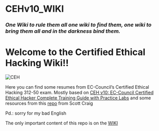 # CEHv10_WIKI

### *One Wiki to rule them all one wiki to find them, one wiki to bring them all and in the darkness bind them.*

# Welcome to the **Certified Ethical Hacking Wiki**!!

![CEH](https://encrypted-tbn0.gstatic.com/images?q=tbn%3AANd9GcSYRwpxNVlrDwzk96RJE0T17mE4rvY28mxpUg&usqp=CAU)

Here you can find some resumes from EC-Council’s Certified Ethical Hacking 312-50 exam. Mostly based on [CEH v10: EC-Council Certified Ethical
Hacker Complete Training Guide with Practice Labs](https://www.amazon.es/CEH-v10-EC-Council-Certified-Questions/dp/172379841X) and some resources from this [repo](https://github.com/scottymcraig/CEHv10StudyGuide) from Scott Craig 

Pd.: sorry for my bad English

The only important content of this repo is on the [WIKI](https://github.com/drj3ky11/CEHv10StudyGuide/wiki)
